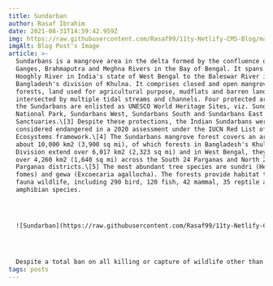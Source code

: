 ```yaml
---
title: Sundarban
author: Rasaf Ibrahim
date: 2021-08-31T14:59:42.959Z
img: https://raw.githubusercontent.com/Rasaf99/11ty-Netlify-CMS-Blog/main/img/Sundarban2.jpg?token=AU3D5MQMAAYOUC2ATN4QT6TBFZCI6
imgAlt: Blog Post's Image
article: >-
  Sundarbans is a mangrove area in the delta formed by the confluence of the
  Ganges, Brahmaputra and Meghna Rivers in the Bay of Bengal. It spans from the
  Hooghly River in India's state of West Bengal to the Baleswar River in
  Bangladesh's division of Khulna. It comprises closed and open mangrove
  forests, land used for agricultural purpose, mudflats and barren land, and is
  intersected by multiple tidal streams and channels. Four protected areas in
  the Sundarbans are enlisted as UNESCO World Heritage Sites, viz. Sundarbans
  National Park, Sundarbans West, Sundarbans South and Sundarbans East Wildlife
  Sanctuaries.\[3] Despite these protections, the Indian Sundarbans were
  considered endangered in a 2020 assessment under the IUCN Red List of
  Ecosystems framework.\[4] The Sundarbans mangrove forest covers an area of
  about 10,000 km2 (3,900 sq mi), of which forests in Bangladesh's Khulna
  Division extend over 6,017 km2 (2,323 sq mi) and in West Bengal, they extend
  over 4,260 km2 (1,640 sq mi) across the South 24 Parganas and North 24
  Parganas districts.\[5] The most abundant tree species are sundri (Heritiera
  fomes) and gewa (Excoecaria agallocha). The forests provide habitat to 453
  fauna wildlife, including 290 bird, 120 fish, 42 mammal, 35 reptile and eight
  amphibian species.




  ![Sundarban](https://raw.githubusercontent.com/Rasaf99/11ty-Netlify-CMS-Blog/main/img/Sundarban1.jpg?token=AU3D5MVJOTVFQ46JTMKGFFTBFZCSG)




  Despite a total ban on all killing or capture of wildlife other than fish and some invertebrates, it appears that there is a consistent pattern of depleted biodiversity or loss of species in the 20th century, and that the ecological quality of the forest is declining.\[7] The Directorate of Forest is responsible for the administration and management of Sundarban National Park in West Bengal. In Bangladesh, a Forest Circle was created in 1993 to preserve the forest, and Chief Conservators of Forests have been posted since. Despite preservation commitments from both Governments, the Sundarbans are under threat from both natural and human-made causes. In 2007, the landfall of Cyclone Sidr damaged around 40% of the Sundarbans. The forest is also suffering from increased salinity due to rising sea levels and reduced freshwater supply. Again in May 2009 Cyclone Aila devastated the Sundarbans with massive casualties. At least 100,000 people were affected by this cyclone.\[8] The proposed coal-fired Rampal power station situated 14 km (8.7 mi) north of the Sundarbans at Rampal Upazila of Bagerhat District in Khulna, Bangladesh, is anticipated to further damage this unique mangrove forest according to a 2016 report by UNESCO
tags: posts
---
```

